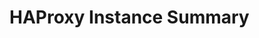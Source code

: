 
# HAProxy Instance Summary

<!-- holding page for screenshot and descriptions -->

<!--
![image](../../_images/PMM_HAProxy_Instance_Summary.jpg)
-->
